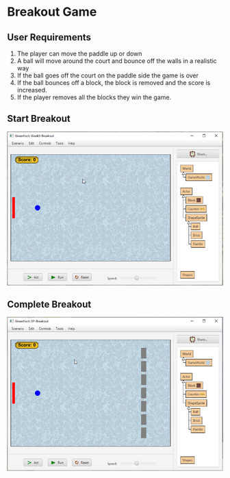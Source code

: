# Breakout Game
## User Requirements
1. The player can move the paddle up or down
2. A ball will move around the court and bounce off the walls in a realistic way
3. If the ball goes off the court on the paddle side the game is over
4. If the ball bounces off a block, the block is removed and the score is increased.
5. If the player removes all the blocks they win the game.

## Start Breakout
![Breakout Start](https://github.com/BNU-CO452/Java-Apps/blob/main/images/Breakout%200.png)

## Complete Breakout
![Breakout Complete](https://github.com/BNU-CO452/Java-Apps/blob/main/images/Breakout%201.png)